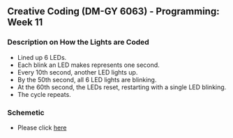 ## Creative Coding (DM-GY 6063) - Programming: Week 11

### Description on How the Lights are Coded
- Lined up 6 LEDs.
- Each blink an LED makes represents one second.
- Every 10th second, another LED lights up.
- By the 50th second, all 6 LED lights are blinking.
- At the 60th second, the LEDs reset, restarting with a single LED blinking.
- The cycle repeats.

### Schemetic
- Please click [here](https://drive.google.com/file/d/12_T2bLEXK_Tv30dTnXuQ68zOFYA6Y-5s/view?usp=sharing)